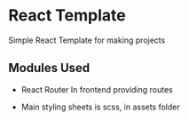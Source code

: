 # React Template

Simple React Template for making projects

## Modules Used

* React Router In frontend providing routes

* Main styling sheets is scss, in assets folder